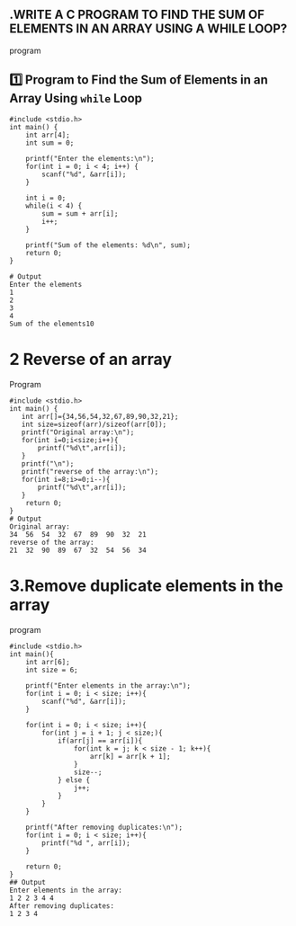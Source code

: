 ## .WRITE A C PROGRAM TO FIND THE SUM OF ELEMENTS IN AN ARRAY USING A WHILE LOOP?
program
## 1️⃣ Program to Find the Sum of Elements in an Array Using `while` Loop
```
#include <stdio.h>
int main() {
    int arr[4];
    int sum = 0;

    printf("Enter the elements:\n");
    for(int i = 0; i < 4; i++) {
        scanf("%d", &arr[i]);
    }

    int i = 0;
    while(i < 4) {
        sum = sum + arr[i];
        i++;
    }

    printf("Sum of the elements: %d\n", sum);
    return 0;
} 

# Output
Enter the elements
1
2
3
4
Sum of the elements10
```

# 2 Reverse of an array
Program
```
#include <stdio.h>
int main() {
   int arr[]={34,56,54,32,67,89,90,32,21};
   int size=sizeof(arr)/sizeof(arr[0]);
   printf("Original array:\n");
   for(int i=0;i<size;i++){
       printf("%d\t",arr[i]);
   }
   printf("\n");
   printf("reverse of the array:\n");
   for(int i=8;i>=0;i--){
       printf("%d\t",arr[i]);
   }
    return 0;
}
# Output
Original array:
34	56	54	32	67	89	90	32	21	
reverse of the array:
21	32	90	89	67	32	54	56	34
```

# 3.Remove duplicate elements in the array
program
```
#include <stdio.h>
int main(){
    int arr[6];
    int size = 6;

    printf("Enter elements in the array:\n");
    for(int i = 0; i < size; i++){
        scanf("%d", &arr[i]);
    }

    for(int i = 0; i < size; i++){
        for(int j = i + 1; j < size;){
            if(arr[j] == arr[i]){
                for(int k = j; k < size - 1; k++){
                    arr[k] = arr[k + 1];
                }
                size--; 
            } else {
                j++; 
            }
        }
    }

    printf("After removing duplicates:\n");
    for(int i = 0; i < size; i++){
        printf("%d ", arr[i]);
    }

    return 0;
}
## Output
Enter elements in the array:
1 2 2 3 4 4
After removing duplicates:
1 2 3 4
```

